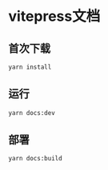 # vitepress文档

## 首次下载


```sh
yarn install
```

## 运行

```sh
yarn docs:dev
```

## 部署

```sh
yarn docs:build
  ```
